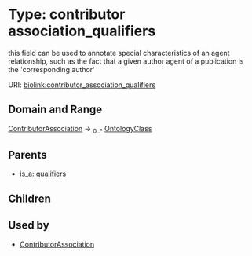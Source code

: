 
# Type: contributor association_qualifiers


this field can be used to annotate special characteristics of an agent relationship, such as the fact that a given author agent of a publication is the 'corresponding author'

URI: [biolink:contributor_association_qualifiers](https://w3id.org/biolink/vocab/contributor_association_qualifiers)


## Domain and Range

[ContributorAssociation](ContributorAssociation.md) ->  <sub>0..*</sub> [OntologyClass](OntologyClass.md)

## Parents

 *  is_a: [qualifiers](qualifiers.md)

## Children


## Used by

 * [ContributorAssociation](ContributorAssociation.md)
